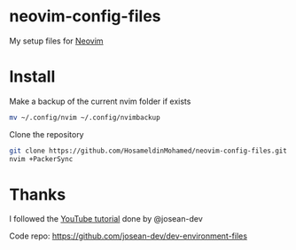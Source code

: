 # neovim-config-files

My setup files for [Neovim](https://neovim.io/)

# Install

Make a backup of the current nvim folder if exists

```bash
mv ~/.config/nvim ~/.config/nvimbackup
```

Clone the repository

```bash
git clone https://github.com/HosameldinMohamed/neovim-config-files.git ~/.config/nvim
nvim +PackerSync
```

# Thanks

I followed the [YouTube tutorial](https://www.youtube.com/watch?v=vdn_pKJUda8) done by @josean-dev

Code repo: https://github.com/josean-dev/dev-environment-files

